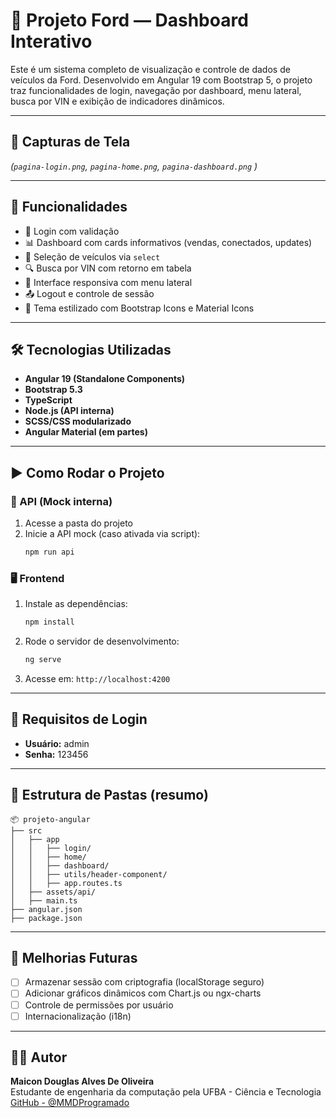 
# 🚗 Projeto Ford — Dashboard Interativo

Este é um sistema completo de visualização e controle de dados de veículos da Ford. Desenvolvido em Angular 19 com Bootstrap 5, o projeto traz funcionalidades de login, navegação por dashboard, menu lateral, busca por VIN e exibição de indicadores dinâmicos.

---

## 📸 Capturas de Tela

*(`pagina-login.png`, `pagina-home.png`, `pagina-dashboard.png` )*

---

## 🚀 Funcionalidades

- 🔐 Login com validação
- 📊 Dashboard com cards informativos (vendas, conectados, updates)
- 🚗 Seleção de veículos via `select`
- 🔍 Busca por VIN com retorno em tabela
- 📱 Interface responsiva com menu lateral
- 📤 Logout e controle de sessão
- 🎨 Tema estilizado com Bootstrap Icons e Material Icons

---

## 🛠️ Tecnologias Utilizadas

- **Angular 19 (Standalone Components)**
- **Bootstrap 5.3**
- **TypeScript**
- **Node.js (API interna)**
- **SCSS/CSS modularizado**
- **Angular Material (em partes)**

---

## ▶️ Como Rodar o Projeto

### 🔧 API (Mock interna)
1. Acesse a pasta do projeto
2. Inicie a API mock (caso ativada via script):
   ```bash
   npm run api
   ```

### 🖥️ Frontend
1. Instale as dependências:
   ```bash
   npm install
   ```
2. Rode o servidor de desenvolvimento:
   ```bash
   ng serve
   ```
3. Acesse em: `http://localhost:4200`

---

## 🧠 Requisitos de Login

- **Usuário:** admin  
- **Senha:** 123456

---

## 📁 Estrutura de Pastas (resumo)

```
📦 projeto-angular
├── src
│   ├── app
│   │   ├── login/
│   │   ├── home/
│   │   ├── dashboard/
│   │   ├── utils/header-component/
│   │   ├── app.routes.ts
│   ├── assets/api/
│   ├── main.ts
├── angular.json
├── package.json
```

---

## 📌 Melhorias Futuras

- [ ] Armazenar sessão com criptografia (localStorage seguro)
- [ ] Adicionar gráficos dinâmicos com Chart.js ou ngx-charts
- [ ] Controle de permissões por usuário
- [ ] Internacionalização (i18n)

---

## 👨‍💻 Autor

**Maicon Douglas Alves De Oliveira**  
Estudante de engenharia da computação pela UFBA - Ciência e Tecnologia  
[GitHub - @MMDProgramado](https://github.com/MDProgramado/)

